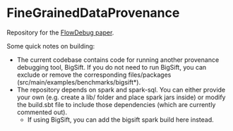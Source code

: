 # FineGrainedDataProvenance

Repository for the [FlowDebug paper](https://jiateoh.github.io/pdfs/FlowDebug_SoCC2020_camera-ready.pdf).

Some quick notes on building:
* The current codebase contains code for running another provenance debugging tool, BigSift. If you do not need to run BigSift, you can exclude or remove the corresponding files/packages (src/main/examples/benchmarks/bigsift*). 
* The repository depends on spark and spark-sql. You can either provide your own (e.g. create a lib/ folder and place spark jars inside) or modify the build.sbt file to include those dependencies (which are currently commented out).
  * If using BigSift, you can add the bigsift spark build here instead.

